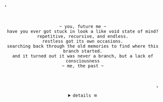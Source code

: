 
<p align="left">&#12318;</p>
<br>
<p align="center">
  <samp>
~  you, future me ~
<br>
have you ever got stuck in look a like void state of mind?
<br>
repetitive, recursive, and endless.
<br>
restless got its own occasions.
<br>
searching back through the old memories to find where this branch started.
<br>
and it turned out it was never a branch, but a lack of consciousness
<br>
~ me, the past ~
</samp>
</p>
<br>
<p align="right">&#12319;</p>
<details align="center">
  <summary>
    <samp>
      details
    </samp>
    &#8779;
  </summary>
<h2></h2><br>
<p align="center">
  <samp>
    <a href="https://t.me/nitroaohr" target="_blank">tell</a>
    &#8779;
    <a href="mailto:nitro-aohr@pm.me" target="_blank">me</a>
  </samp>
</p>
<h2></h2><br>
  <p align="center">
  <samp>
    Currently interested on backend, automation stuff and data science<br>
  </samp>
  </p>
  <img alt="Top Language" src="https://github-readme-stats.vercel.app/api/top-langs/?bg_color=1a1b1d&layout=compact&username=NAoHR&hide_border=true&title_color=ffffff&text_color=ffffff"/>
<h2></h2><br>
</details>
